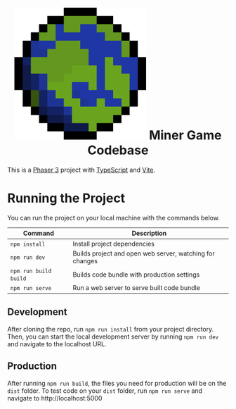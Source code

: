 <h1 align="center">
  <br>
  <img src="https://raw.githubusercontent.com/ChpssCode/Miner/main/public/assets/Terra.png" width=300>
  Miner Game Codebase
  <br>
</h1>

This is a [Phaser 3](https://github.com/photonstorm/phaser) project with [TypeScript](https://www.typescriptlang.org/) and [Vite](https://vitejs.dev/).

# Running the Project

You can run the project on your local machine with the commands below.

| Command | Description |
|---------|-------------|
| `npm install` | Install project dependencies |
| `npm run dev` | Builds project and open web server, watching for changes |
| `npm run build build` | Builds code bundle with production settings  |
| `npm run serve` | Run a web server to serve built code bundle |

## Development

After cloning the repo, run `npm run install` from your project directory. Then, you can start the local development
server by running `npm run dev` and navigate to the localhost URL.

## Production

After running `npm run build`, the files you need for production will be on the `dist` folder. To test code on your `dist` folder, run `npm run serve` and navigate to http://localhost:5000